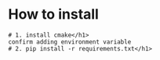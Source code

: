 # How to install

```
# 1. install cmake</h1>
confirm adding environment variable
# 2. pip install -r requirements.txt</h1>
```
